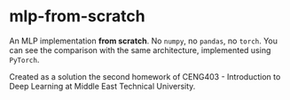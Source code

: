 # mlp-from-scratch

An MLP implementation **from scratch**. No `numpy`, no `pandas`, no `torch`. You can see the comparison with the same architecture, implemented using `PyTorch`.

Created as a solution the second homework of CENG403 - Introduction to Deep Learning at Middle East Technical University.
